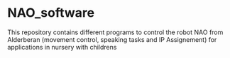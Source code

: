 # NAO_software
This repository contains different programs to control the robot NAO from Alderberan (movement control, speaking tasks and IP Assignement) for applications in nursery with childrens

